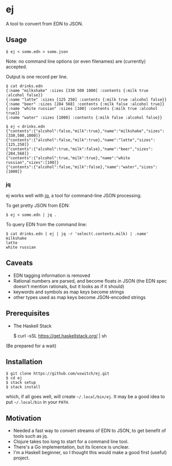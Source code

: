# ej

A tool to convert from EDN to JSON.

## Usage

    $ ej < some.edn > some.json

Note: no command line options (or even filenames) are (currently) accepted.

Output is one record per line.

    $ cat drinks.edn
    {:name "milkshake" :sizes [330 500 1000] :contents {:milk true :alcohol false}}
    {:name "latte" :sizes [125 250] :contents {:milk true :alcohol false}}
    {:name "beer" :sizes [284 568] :contents {:milk false :alcohol true}}
    {:name "white russian" :sizes [100] :contents {:milk true :alcohol true}}
    {:name "water" :sizes [1000] :contents {:milk false :alcohol false}}

    $ ej < drinks.edn
    {"contents":{"alcohol":false,"milk":true},"name":"milkshake","sizes":[330,500,1000]}
    {"contents":{"alcohol":false,"milk":true},"name":"latte","sizes":[125,250]}
    {"contents":{"alcohol":true,"milk":false},"name":"beer","sizes":[284,568]}
    {"contents":{"alcohol":true,"milk":true},"name":"white russian","sizes":[100]}
    {"contents":{"alcohol":false,"milk":false},"name":"water","sizes":[1000]}

### jq

ej works well with [jq](http://stedolan.github.io/jq), a tool for command-line JSON processing.

To get pretty JSON from EDN:

    $ ej < some.edn | jq .

To query EDN from the command line:

    $ cat drinks.edn | ej | jq -r 'select(.contents.milk) | .name'
    milkshake
    latte
    white russian

## Caveats

* EDN tagging information is removed
* Rational numbers are parsed, and become floats in JSON (the EDN spec doesn't mention rationals, but it looks as if it should)
* keywords and symbols as map keys become strings
* other types used as map keys become JSON-encoded strings

## Prerequisites

* The Haskell Stack

    $ curl -sSL https://get.haskellstack.org/ | sh

(Be prepared for a wait)

## Installation

    $ git clone https://github.com/uswitch/ej.git
    $ cd ej
    $ stack setup
    $ stack install

which, if all goes well, will create `~/.local/bin/ej`. It may be a
good idea to put `~/.local/bin` in your `PATH`.

## Motivation

* Needed a fast way to convert streams of EDN to JSON, to get benefit of tools such as jq.
* Clojure takes too long to start for a command line tool.
* There's a Go implementation, but its licence is unclear.
* I'm a Haskell beginner, so I thought this would make a good first (useful) project.
